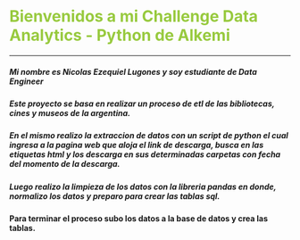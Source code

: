 # <span style="color:#98ca3f">Bienvenidos a mi Challenge Data Analytics - Python de Alkemi </span>

---

##### Mi nombre es Nicolas Ezequiel Lugones y soy estudiante de Data Engineer

##### Este proyecto se basa en realizar un proceso de etl de las bibliotecas, cines y museos de la argentina.

##### En el mismo realizo la extraccion de datos con un script de python el cual ingresa a la pagina web que aloja el link de descarga, busca en las etiquetas html y los descarga en sus determinadas carpetas con fecha del momento de la descarga.

##### Luego realizo la limpieza de los datos con la libreria pandas en donde, normalizo los datos y preparo para crear las tablas sql.

#### Para terminar el proceso subo los datos a la base de datos y crea las tablas.


